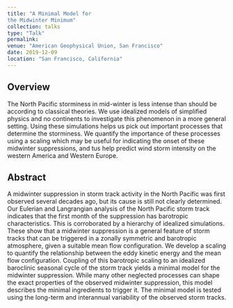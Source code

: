 ```yaml
---
title: "A Minimal Model for
the Midwinter Minimum"
collection: talks
type: "Talk"
permalink: 
venue: "American Geophysical Union, San Francisco"
date: 2019-12-09
location: "San Francisco, California"
---
```


## Overview
The North Pacific storminess in mid-winter is less intense than should be according to classical theories. We use idealized models of simplified physics and no continents to investigate this phenomenon in a more general setting. Using these simulations helps us pick out important processes that determine the storminess. We quantify the importance of these processes using a scaling which may be useful for indicating the onset of these midwinter suppressions, and tus help predict wind storm intensity on the western America and Western Europe. 

## Abstract
A midwinter suppression in storm track activity in the North Pacific was first observed several decades ago, but its cause is still not clearly determined. Our Eulerian and Langrangian analysis of the North Pacific storm track indicates that the first month of the suppression has barotropic characteristics. This is corroborated by a hierarchy of idealized simulations. These show that a midwinter suppression is a general feature of storm tracks that can be triggered in a zonally symmetric and barotropic atmosphere, given a suitable mean flow configuration. We develop a scaling to quantify the relationship between the eddy kinetic energy and the mean flow configuration. Coupling of this barotropic scaling to an idealized baroclinic seasonal cycle of the storm track yields a minimal model for the midwinter suppression. While many other neglected processes can shape the exact properties of the observed midwinter suppression, this model describes the minimal ingredients to trigger it. The minimal model is tested using the long-term and interannual variability of the observed storm tracks.

